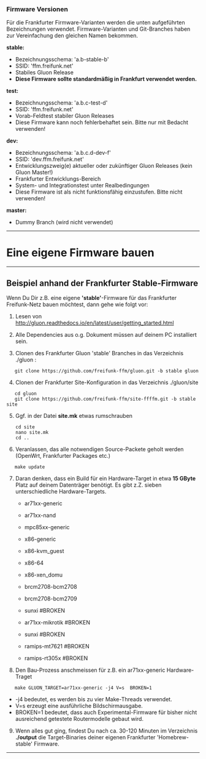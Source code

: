 ### Firmware Versionen
Für die Frankfurter Firmware-Varianten werden die unten aufgeführten Bezeichnungen verwendet.
Firmware-Varianten und Git-Branches haben zur Vereinfachung den gleichen Namen bekommen.

**stable:**

* Bezeichnungsschema: 'a.b-stable-b'
* SSID: 'ffm.freifunk.net'
* Stabiles Gluon Release
* **Diese Firmware sollte standardmäßig in Frankfurt verwendet werden.**


**test:**

* Bezeichnungsschema: 'a.b.c-test-d'
* SSID: 'ffm.freifunk.net'
* Vorab-Feldtest stabiler Gluon Releases
* Diese Firmware kann noch fehlerbehaftet sein. Bitte nur mit Bedacht verwenden!

**dev:**

* Bezeichnungsschema: 'a.b.c.d-dev-f'
* SSID: 'dev.ffm.freifunk.net'
* Entwicklungszweig(e) aktueller oder zukünftiger Gluon Releases (kein Gluon Master!)
* Frankfurter Entwicklungs-Bereich
* System- und Integrationstest unter Realbedingungen
* Diese Firmware ist als nicht funktionsfähig einzustufen. Bitte nicht verwenden!

**master:**

* Dummy Branch (wird nicht verwendet)

---

# Eine eigene Firmware bauen

---

## Beispiel anhand der Frankfurter Stable-Firmware

    
Wenn Du Dir z.B. eine eigene **'stable'**-Firmware für das Frankfurter Freifunk-Netz bauen möchtest, dann gehe wie folgt vor:

1) Lesen von http://gluon.readthedocs.io/en/latest/user/getting_started.html

2) Alle Dependencies aus o.g. Dokument müssen auf deinem PC installiert sein.

3) Clonen des Frankfurter Gluon 'stable' Branches in das Verzeichnis ./gluon :

```
   git clone https://github.com/freifunk-ffm/gluon.git -b stable gluon
```

4) Clonen der Frankfurter Site-Konfiguration in das Verzeichnis ./gluon/site

```
   cd gluon
   git clone https://github.com/freifunk-ffm/site-ffffm.git -b stable site 
```

5) Ggf. in der Datei **site.mk** etwas rumschrauben

   ```
   cd site
   nano site.mk
   cd ..
   ```

6) Veranlassen, das alle notwendigen Source-Packete geholt werden (OpenWrt, Frankfurter Packages etc.)

```
   make update
```

7) Daran denken, dass ein Build für ein Hardware-Target in etwa **15 GByte** Platz auf deinem Datenträger benötigt. Es gibt z.Z. sieben unterschiedliche Hardware-Targets. 

   * ar71xx-generic
   * ar71xx-nand
   * mpc85xx-generic
   * x86-generic
   * x86-kvm_guest
   * x86-64
   * x86-xen_domu
   * brcm2708-bcm2708
   * brcm2708-bcm2709

   * sunxi              #BROKEN
   * ar71xx-mikrotik    #BROKEN
   * sunxi              #BROKEN
   * ramips-mt7621      #BROKEN
   * ramips-rt305x      #BROKEN

8) Den Bau-Prozess anschmeissen für z.B. ein ar71xx-generic Hardware-Traget

```
   make GLUON_TARGET=ar71xx-generic -j4 V=s  BROKEN=1
```

   * -j4 bedeutet, es werden bis zu vier Make-Threads verwendet.<br> 
   * V=s erzeugt eine ausführliche Bildschirmausgabe.<br>
   * BROKEN=1 bedeutet, dass auch Experimental-Firmware für bisher nicht ausreichend getestete Routermodelle gebaut wird.<br>

9) Wenn alles gut ging, findest Du nach ca. 30-120 Minuten im Verzeichnis **./output** die Target-Binaries deiner eigenen Frankfurter 'Homebrew-stable' Firmware.

---
